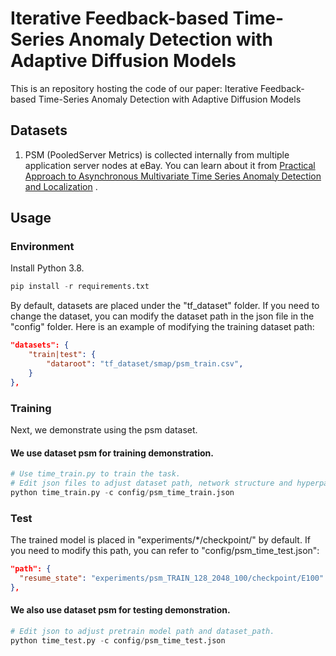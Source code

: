 # Iterative Feedback-based Time-Series Anomaly Detection with Adaptive Diffusion Models

This is an repository hosting the code of our paper:  Iterative Feedback-based Time-Series Anomaly Detection with Adaptive Diffusion Models



## Datasets

1. PSM (PooledServer Metrics) is collected internally from multiple application server nodes at eBay.
   You can learn about it
   from [Practical Approach to Asynchronous Multivariate Time Series Anomaly Detection and Localization](https://dl.acm.org/doi/abs/10.1145/3447548.3467174)
   .

## Usage

### Environment

Install Python 3.8.

```python
pip install -r requirements.txt
```

By default, datasets are placed under the "tf_dataset" folder. If you need to change 
the dataset, you can modify the dataset path  in the json file in the "config" folder. 
Here is an example of modifying the training dataset path:

```json
"datasets": {
    "train|test": {
        "dataroot": "tf_dataset/smap/psm_train.csv",
    }
},
```

### Training
Next, we demonstrate using the psm dataset.

#### We use dataset psm for training demonstration.

```python
# Use time_train.py to train the task.
# Edit json files to adjust dataset path, network structure and hyperparameters.
python time_train.py -c config/psm_time_train.json
```

### Test
The trained model is placed in "experiments/*/checkpoint/" by default. 
If you need to modify this path, you can refer to "config/psm_time_test.json":

```json
"path": {
  "resume_state": "experiments/psm_TRAIN_128_2048_100/checkpoint/E100"
},
```
 
#### We also use dataset psm for testing demonstration.

```python
# Edit json to adjust pretrain model path and dataset_path.
python time_test.py -c config/psm_time_test.json
```

